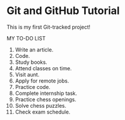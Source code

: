 # Git and GitHub Tutorial

This is my first Git-tracked project!


MY TO-DO LIST
1. Write an article.
2. Code.
3. Study books.
4. Attend classes on time.
5. Visit aunt.
6. Apply for remote jobs.
7. Practice code.
8. Complete internship task.
9. Practice chess openings.
10. Solve chess puzzles.
11. Check exam schedule. 